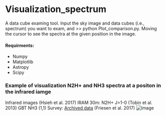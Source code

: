 # Visualization_spectrum

A data cube examing tool. Input the sky image and data cubes (i.e., spectrum) you want to exam, and >> python Plot_comparison.py.
Moving the cursor to see the spectra at the given position in the image.

#### Requirments:
* Numpy
* Matplotlib
* Astropy
* Scipy

### Example of visualization N2H+ and NH3 spectra at a positon in the infrared iamge
Infrared images (Hsieh et al. 2017)
IRAM 30m: N2H+ J=1-0 (Tobin et al. 2013)
GBT NH3 (1,1) Survey: [Archived data](https://dataverse.harvard.edu/dataverse/GAS_Project) (Friesen et al. 2017)
![image](https://github.com/tienhaohsieh/Visualization_spectrum/blob/main/demo.gif)

